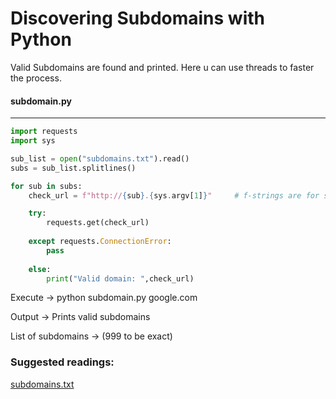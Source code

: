 # Discovering Subdomains with Python

Valid Subdomains are found and printed. Here u can use threads to faster the process.

#### subdomain.py
---------------------------------------------------------------------
```python
import requests 
import sys 

sub_list = open("subdomains.txt").read() 
subs = sub_list.splitlines()

for sub in subs:
    check_url = f"http://{sub}.{sys.argv[1]}"     # f-strings are for string fromatting. here {sub} is replaced with sub in every loop.

    try:
        requests.get(check_url)
    
    except requests.ConnectionError: 
        pass
    
    else:
        print("Valid domain: ",check_url)

```

Execute -> python subdomain.py google.com

Output -> Prints valid subdomains

List of subdomains -> (999 to be exact)

### Suggested readings:

[subdomains.txt](https://github.com/SathvikTn/Python-Scripts/blob/master/subdomains.txt)
